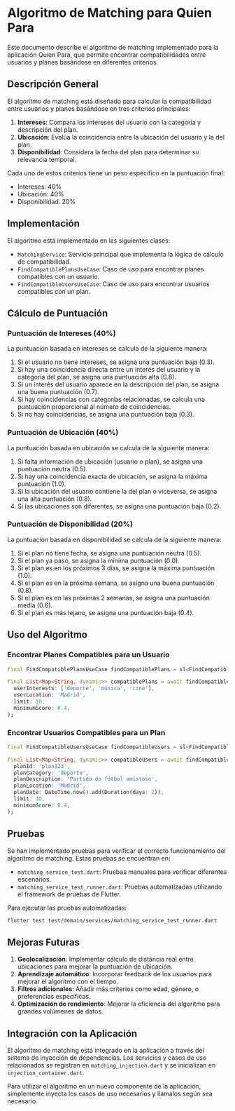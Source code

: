 # Algoritmo de Matching para Quien Para

Este documento describe el algoritmo de matching implementado para la aplicación Quien Para, que permite encontrar compatibilidades entre usuarios y planes basándose en diferentes criterios.

## Descripción General

El algoritmo de matching está diseñado para calcular la compatibilidad entre usuarios y planes basándose en tres criterios principales:

1. **Intereses**: Compara los intereses del usuario con la categoría y descripción del plan.
2. **Ubicación**: Evalúa la coincidencia entre la ubicación del usuario y la del plan.
3. **Disponibilidad**: Considera la fecha del plan para determinar su relevancia temporal.

Cada uno de estos criterios tiene un peso específico en la puntuación final:
- Intereses: 40%
- Ubicación: 40%
- Disponibilidad: 20%

## Implementación

El algoritmo está implementado en las siguientes clases:

- `MatchingService`: Servicio principal que implementa la lógica de cálculo de compatibilidad.
- `FindCompatiblePlansUseCase`: Caso de uso para encontrar planes compatibles con un usuario.
- `FindCompatibleUsersUseCase`: Caso de uso para encontrar usuarios compatibles con un plan.

## Cálculo de Puntuación

### Puntuación de Intereses (40%)

La puntuación basada en intereses se calcula de la siguiente manera:

1. Si el usuario no tiene intereses, se asigna una puntuación baja (0.3).
2. Si hay una coincidencia directa entre un interés del usuario y la categoría del plan, se asigna una puntuación alta (0.8).
3. Si un interés del usuario aparece en la descripción del plan, se asigna una buena puntuación (0.7).
4. Si hay coincidencias con categorías relacionadas, se calcula una puntuación proporcional al número de coincidencias.
5. Si no hay coincidencias, se asigna una puntuación baja (0.3).

### Puntuación de Ubicación (40%)

La puntuación basada en ubicación se calcula de la siguiente manera:

1. Si falta información de ubicación (usuario o plan), se asigna una puntuación neutra (0.5).
2. Si hay una coincidencia exacta de ubicación, se asigna la máxima puntuación (1.0).
3. Si la ubicación del usuario contiene la del plan o viceversa, se asigna una alta puntuación (0.8).
4. Si las ubicaciones son diferentes, se asigna una puntuación baja (0.2).

### Puntuación de Disponibilidad (20%)

La puntuación basada en disponibilidad se calcula de la siguiente manera:

1. Si el plan no tiene fecha, se asigna una puntuación neutra (0.5).
2. Si el plan ya pasó, se asigna la mínima puntuación (0.0).
3. Si el plan es en los próximos 3 días, se asigna la máxima puntuación (1.0).
4. Si el plan es en la próxima semana, se asigna una buena puntuación (0.8).
5. Si el plan es en las próximas 2 semanas, se asigna una puntuación media (0.6).
6. Si el plan es más lejano, se asigna una puntuación baja (0.4).

## Uso del Algoritmo

### Encontrar Planes Compatibles para un Usuario

```dart
final FindCompatiblePlansUseCase findCompatiblePlans = sl<FindCompatiblePlansUseCase>();

final List<Map<String, dynamic>> compatiblePlans = await findCompatiblePlans(
  userInterests: ['deporte', 'música', 'cine'],
  userLocation: 'Madrid',
  limit: 10,
  minimumScore: 0.4,
);
```

### Encontrar Usuarios Compatibles para un Plan

```dart
final FindCompatibleUsersUseCase findCompatibleUsers = sl<FindCompatibleUsersUseCase>();

final List<Map<String, dynamic>> compatibleUsers = await findCompatibleUsers(
  planId: 'plan123',
  planCategory: 'deporte',
  planDescription: 'Partido de fútbol amistoso',
  planLocation: 'Madrid',
  planDate: DateTime.now().add(Duration(days: 2)),
  limit: 10,
  minimumScore: 0.4,
);
```

## Pruebas

Se han implementado pruebas para verificar el correcto funcionamiento del algoritmo de matching. Estas pruebas se encuentran en:

- `matching_service_test.dart`: Pruebas manuales para verificar diferentes escenarios.
- `matching_service_test_runner.dart`: Pruebas automatizadas utilizando el framework de pruebas de Flutter.

Para ejecutar las pruebas automatizadas:

```bash
flutter test test/domain/services/matching_service_test_runner.dart
```

## Mejoras Futuras

1. **Geolocalización**: Implementar cálculo de distancia real entre ubicaciones para mejorar la puntuación de ubicación.
2. **Aprendizaje automático**: Incorporar feedback de los usuarios para mejorar el algoritmo con el tiempo.
3. **Filtros adicionales**: Añadir más criterios como edad, género, o preferencias específicas.
4. **Optimización de rendimiento**: Mejorar la eficiencia del algoritmo para grandes volúmenes de datos.

## Integración con la Aplicación

El algoritmo de matching está integrado en la aplicación a través del sistema de inyección de dependencias. Los servicios y casos de uso relacionados se registran en `matching_injection.dart` y se inicializan en `injection_container.dart`.

Para utilizar el algoritmo en un nuevo componente de la aplicación, simplemente inyecta los casos de uso necesarios y llámalos según sea necesario.